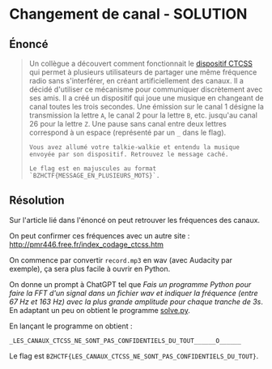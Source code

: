 # Changement de canal - SOLUTION

## Énoncé

>  Un collègue a découvert comment fonctionnait le [dispositif CTCSS](https://fr.wikipedia.org/wiki/CTCSS) qui permet à plusieurs utilisateurs de partager une même fréquence radio sans s'interférer, en créant artificiellement des canaux. Il a décidé d'utiliser ce mécanisme pour communiquer discrètement avec ses amis. Il a créé un dispositif qui joue une musique en changeant de canal toutes les trois secondes. Une émission sur le canal 1 désigne la transmission la lettre `A`, le canal 2 pour la lettre `B`, etc. jusqu'au canal 26 pour la lettre `Z`. Une pause sans canal entre deux lettres correspond à un espace (représenté par un `_` dans le flag).
>
>     Vous avez allumé votre talkie-walkie et entendu la musique envoyée par son dispositif. Retrouvez le message caché.
>
>     Le flag est en majuscules au format `BZHCTF{MESSAGE_EN_PLUSIEURS_MOTS}`.

## Résolution

Sur l'article lié dans l'énoncé on peut retrouver les fréquences des canaux.

On peut confirmer ces fréquences avec un autre site : http://pmr446.free.fr/index_codage_ctcss.htm

On commence par convertir `record.mp3` en wav (avec Audacity par exemple), ça sera plus facile à ouvrir en Python.

On donne un prompt à ChatGPT tel que *Fais un programme Python pour faire la FFT d'un signal dans un fichier wav et indiquer la fréquence (entre 67 Hz et 163 Hz) avec la plus grande amplitude pour chaque tranche de 3s*. En adaptant un peu on obtient le programme [solve.py](solve.py).

En lançant le programme on obtient :

```
_LES_CANAUX_CTCSS_NE_SONT_PAS_CONFIDENTIELS_DU_TOUT______O______
```

Le flag est `BZHCTF{LES_CANAUX_CTCSS_NE_SONT_PAS_CONFIDENTIELS_DU_TOUT}`.